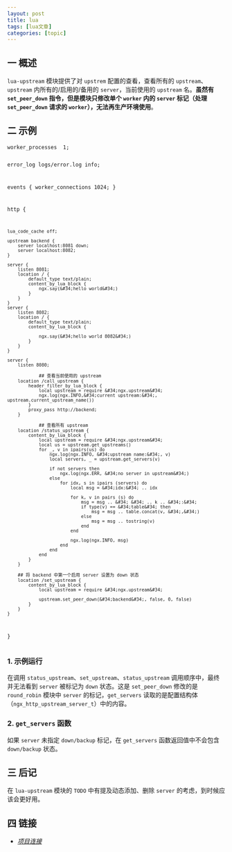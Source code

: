 ```yaml
---
layout: post
title: lua 
tags: [lua文章]
categories: [topic]
---
```

<h2 id="一-概述">一 概述</h2> <p><code class="highlighter-rouge">lua-upstream</code> 模块提供了对 <code class="highlighter-rouge">upstrem</code> 配置的查看，查看所有的 <code class="highlighter-rouge">upstream</code>、<code class="highlighter-rouge">upstream</code> 内所有的/启用的/备用的 <code class="highlighter-rouge">server</code>，当前使用的 <code class="highlighter-rouge">upstream</code> 名。<strong>虽然有 <code class="highlighter-rouge">set_peer_down</code> 指令，但是模块只修改单个 <code class="highlighter-rouge">worker</code> 内的 <code class="highlighter-rouge">server</code> 标记（处理 <code class="highlighter-rouge">set_peer_down</code> 请求的 <code class="highlighter-rouge">worker</code>），无法再生产环境使用</strong>。</p> <h2 id="二-示例">二 示例</h2><pre><code class="language-ngin">worker_processes  1;

error_log logs/error.log info;

events {
    worker_connections 1024;
}

http {
    
    lua_code_cache off;

    upstream backend {
        server localhost:8081 down;
        server localhost:8082;
    }

    server {
        listen 8081;
        location / {
            default_type text/plain; 
            content_by_lua_block {
                ngx.say(&#34;hello world&#34;)
            }
        }
    }
    server {
        listen 8082;
        location / {
            default_type text/plain; 
            content_by_lua_block {

                ngx.say(&#34;hello world 8082&#34;)
            }
        }
    }

    server {
        listen 8080;

				## 查看当前使用的 upstream
        location /call_upstream {
            header_filter_by_lua_block {
                local upstream = require &#34;ngx.upstream&#34;
                ngx.log(ngx.INFO,&#34;current upstream:&#34;, upstream.current_upstream_name())
            }
            proxy_pass http://backend;
        }
        
				## 查看所有 upstream
        location /status_upstream {
            content_by_lua_block {
                local upstream = require &#34;ngx.upstream&#34;
                local us = upstream.get_upstreams()
                for _, v in ipairs(us) do
                    ngx.log(ngx.INFO, &#34;upstream name:&#34;, v)
                    local servers, _ = upstream.get_servers(v)

                    if not servers then
                        ngx.log(ngx.ERR, &#34;no server in upstream&#34;)
                    else 
                        for idx, s in ipairs (servers) do
                            local msg = &#34;idx:&#34; .. idx
                            
                            for k, v in pairs (s) do
                                msg = msg .. &#34; &#34; .. k .. &#34;:&#34;
                                if type(v) == &#34;table&#34; then
                                    msg = msg .. table.concat(v, &#34;,&#34;)
                                else
                                    msg = msg .. tostring(v)
                                end
                            end

                            ngx.log(ngx.INFO, msg)
                        end
                    end
                end
            }
        }
        
        ## 将 backend 中第一个启用 server 设置为 down 状态
        location /set_upstream {
            content_by_lua_block {
                local upstream = require &#34;ngx.upstream&#34;

                upstream.set_peer_down(&#34;backend&#34;, false, 0, false)
            }
        }
    }
}
</code></pre><h3 id="1-示例运行">1. 示例运行</h3> <p>在调用 <code class="highlighter-rouge">status_upstream</code>、<code class="highlighter-rouge">set_upstream</code>、<code class="highlighter-rouge">status_upstream</code> 调用顺序中，最终并无法看到 <code class="highlighter-rouge">server</code> 被标记为 <code class="highlighter-rouge">down</code> 状态。这是 <code class="highlighter-rouge">set_peer_down</code> 修改的是 <code class="highlighter-rouge">round_robin</code> 模块中 <code class="highlighter-rouge">server</code> 的标记，<code class="highlighter-rouge">get_servers</code> 读取的是配置结构体（<code class="highlighter-rouge">ngx_http_upstream_server_t</code>）中的内容。</p> <h3 id="2-get_servers-函数">2. <code class="highlighter-rouge">get_servers</code> 函数</h3> <p>如果 <code class="highlighter-rouge">server</code> 未指定 <code class="highlighter-rouge">down/backup</code> 标记，在 <code class="highlighter-rouge">get_servers</code> 函数返回值中不会包含 <code class="highlighter-rouge">down/backup</code> 状态。</p> <h2 id="三-后记">三 后记</h2> <p>在 <code class="highlighter-rouge">lua-upstream</code> 模块的 <code class="highlighter-rouge">TODO</code> 中有提及动态添加、删除 <code class="highlighter-rouge">server</code> 的考虑，到时候应该会更好用。</p> <h2 id="四-链接">四 链接</h2> <ul> <li><em><a href="https://github.com/openresty/lua-upstream-nginx-module">项目连接</a></em></li> </ul>